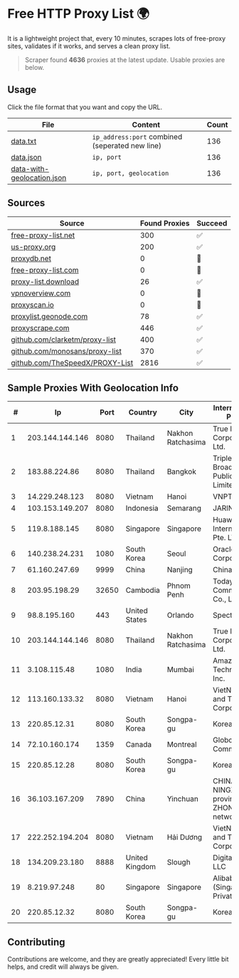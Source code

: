 
# Free HTTP Proxy List 🌍

It is a lightweight project that, every 10 minutes, scrapes lots of free-proxy sites, validates if it works, and serves a clean proxy list.


> Scraper found **4636** proxies at the latest update. Usable proxies are below.

## Usage

Click the file format that you want and copy the URL.


|File|Content|Count|
|----|-------|-----|
|[data.txt](https://raw.githubusercontent.com/themiralay/Proxy-List-World/master/data.txt)|`ip_address:port` combined (seperated new line)|136|
|[data.json](https://raw.githubusercontent.com/themiralay/Proxy-List-World/master/data.json)|`ip, port`|136|
|[data-with-geolocation.json](https://raw.githubusercontent.com/themiralay/Proxy-List-World/master/data-with-geolocation.json)|`ip, port, geolocation`|136|

## Sources

|Source|Found Proxies|Succeed|
|------|-------------|-------|
|[free-proxy-list.net](https://free-proxy-list.net)|300|✅|
|[us-proxy.org](https://www.us-proxy.org)|200|✅|
|[proxydb.net](http://proxydb.net)|0|🚫|
|[free-proxy-list.com](https://free-proxy-list.com/?page=&port=&type%5B%5D=http&type%5B%5D=https&up_time=0&search=Search)|0|🚫|
|[proxy-list.download](https://www.proxy-list.download/HTTP)|26|✅|
|[vpnoverview.com](https://vpnoverview.com/privacy/anonymous-browsing/free-proxy-servers)|0|🚫|
|[proxyscan.io](https://www.proxyscan.io)|0|🚫|
|[proxylist.geonode.com](https://proxylist.geonode.com/api/proxy-list?limit=300&page=1&sort_by=lastChecked&sort_type=desc&protocols=http,https)|78|✅|
|[proxyscrape.com](https://api.proxyscrape.com/v2/?request=displayproxies&protocol=http&timeout=10000&country=all&ssl=all&anonymity=all)|446|✅|
|[github.com/clarketm/proxy-list](https://raw.githubusercontent.com/clarketm/proxy-list/master/proxy-list-raw.txt)|400|✅|
|[github.com/monosans/proxy-list](https://raw.githubusercontent.com/monosans/proxy-list/main/proxies/http.txt)|370|✅|
|[github.com/TheSpeedX/PROXY-List](https://raw.githubusercontent.com/TheSpeedX/PROXY-List/master/http.txt)|2816|✅|


## Sample Proxies With Geolocation Info

|#|Ip|Port|Country|City|Internet Service Provider|
|-|--|----|-------|----|-------------------------|
|1|203.144.144.146|8080|Thailand|Nakhon Ratchasima|True Internet Corporation CO. Ltd.|
|2|183.88.224.86|8080|Thailand|Bangkok|Triple T Broadband Public Company Limited|
|3|14.229.248.123|8080|Vietnam|Hanoi|VNPT|
|4|103.153.149.207|8080|Indonesia|Semarang|JARINGANKU|
|5|119.8.188.145|8080|Singapore|Singapore|Huawei International Pte. LTD|
|6|140.238.24.231|1080|South Korea|Seoul|Oracle Corporation|
|7|61.160.247.69|9999|China|Nanjing|China Telecom|
|8|203.95.198.29|32650|Cambodia|Phnom Penh|Today Communication Co., Ltd|
|9|98.8.195.160|443|United States|Orlando|Spectrum|
|10|203.144.144.146|8080|Thailand|Nakhon Ratchasima|True Internet Corporation CO. Ltd.|
|11|3.108.115.48|1080|India|Mumbai|Amazon Technologies Inc.|
|12|113.160.133.32|8080|Vietnam|Hanoi|VietNam Post and Telecom Corporation|
|13|220.85.12.31|8080|South Korea|Songpa-gu|Korea Telecom|
|14|72.10.160.174|1359|Canada|Montreal|GloboTech Communications|
|15|220.85.12.28|8080|South Korea|Songpa-gu|Korea Telecom|
|16|36.103.167.209|7890|China|Yinchuan|CHINANET NINGXIA province ZHONGWEI IDC network|
|17|222.252.194.204|8080|Vietnam|Hải Dương|VietNam Post and Telecom Corporation|
|18|134.209.23.180|8888|United Kingdom|Slough|DigitalOcean, LLC|
|19|8.219.97.248|80|Singapore|Singapore|Alibaba Cloud (Singapore) Private Limited|
|20|220.85.12.32|8080|South Korea|Songpa-gu|Korea Telecom|



## Contributing

Contributions are welcome, and they are greatly appreciated! Every
little bit helps, and credit will always be given.

